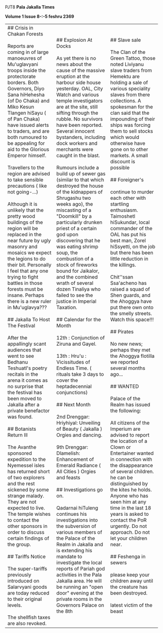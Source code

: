 PJT8
**Pala Jakalla Times**

**Volume 1 Issue 8-:-5 feshru 2369**

|   |   |   |
|---|---|---|
|## Crisis in Chakan Forests<br><br>Reports are coming in of large manoeuvres of Mu'uglavyani troops inside the protectorate borders. Both Governors, Diyo Sana hiHehesha (of Do Chaka) and Miko Kesun Tlangen hiSayu ( of Pan Chaka) have issued alerts to traders, and are both rumoured to be appealing for aid to the Glorious Emperor himself.<br><br>Travellers to the region are advised to take sensible precautions ( like not going-...)<br><br>Although it is unlikely that the pretty wood buildings of the region will be replaced in the near future by ugly masonry and mosaics we expect the legions to do their bit. Personally I feel that any one trying to fight battles in those forests must be insane. Perhaps there is a new ruler in Mu'uglavya???<br><br>## Jakalla To Host The Festival<br><br>After the appallingly scant audiences that went to see Bedhanu Teshuatl's poetry recitals in the arena it comes as no surprise that the festival has been moved to Jakalla after a private benefactor was found.<br><br>## Botanists Return Ill<br><br>The Avanthe sponsored expedition to the Nyemessel isles has returned short of two explorers and the rest sickened by some strange malady. They are not expected to live. The temple wishes to contact the other sponsors in order to discuss certain findings of the group.<br><br>## Tariffs Notice<br><br>The super-tariffs previously introduced on Salarvyani goods are today reduced to their original levels.<br><br>The shellfish taxes are also revoked.|## Explosion At Docks<br><br>As yet there is no news about the cause of the massive eruption at the harbour side house yesterday. OAL, City Watch and various temple investigators are at the site, still sifting through the rubble. No survivors have been reported. Several innocent bystanders, including dock workers and merchants were caught in the blast.<br><br>Rumours include a build up of sewer gas (similar to that which destroyed the house of the kidnappers of Shrugashu two weeks ago), the miscasting of a "Doomkill" by a particularly drunken priest of a certain god upon discovering that he was eating shrimp soup, the combustion of a stock of fireworks bound for Jaikalor, and the combined wrath of several dozen Tinaliya who failed to see the justice in Imperial Taxation.<br><br>## Calendar for the Month<br><br>12th : Conjunction of Ziruna and Gayel.<br><br>13th : Hru'u : Vicissitudes of Endless Time. ( rituals take 3 days to cover the heptadecennial conjunctions)<br><br>## Next Month<br><br>2nd Drenggar: Hriyhiyal: Unveiling of Beauty ( Jakalla ) Orgies and dancing.<br><br>9th Drenggar: Dlamelish: Enhancement of Emerald Radiance ( All Cities ) Orgies and feasts<br><br>## Investigations go on.<br><br>Qadarnai hiTuleng continues his investigations into the subversion of various members of the Palace of the Realm in Jakalla and is extending his mandate to investigate the local reports of Pariah god activities in the Pala Jakalla area. He will be running an "open door" evening at the private rooms in the Governors Palace on the 8th|## Slave sale<br><br>The Clan of the Green Tattoo, those noted Liviyanu slave traders from Hemektu are holding a sale of various speciality slaves from there collections. A spokesman for the clan said that the impounding of their ships was forcing them to sell stocks which would otherwise have gone on to other markets. A small discount is possible<br><br>## Foreigner's<br><br>continue to murder each other with startling enthusiasm. Taimoshetl hiSukundar, local commander of the OAL has put his best man, Zorel hiSsyetti, on the job but there has been little reduction in the killings.<br><br>Chit''ssan Ssa'acheno has raised a squad of Shen guards, and the Ahoggya have put there own onto the smelly streets. Watch this space!!!<br><br>## Pirates<br><br>No new news; perhaps they met the Ahoggya flotilla we reported several months ago...<br><br>## WANTED<br><br>Palace of the Realm has issued the following:<br><br>All citizens of the Imperium are advised to report the location of a Clown or Entertainer wanted in connection with the disappearance of several children. he can be distinguished by the kites he holds. Anyone who has seen him at any time in the last 18 years is asked to contact the PoR urgently. Do not approach. Do not let your children near.<br><br>## Feshenga in sewers<br><br>please keep your children away until the creature has been destroyed.<br><br>latest victim of the beast|